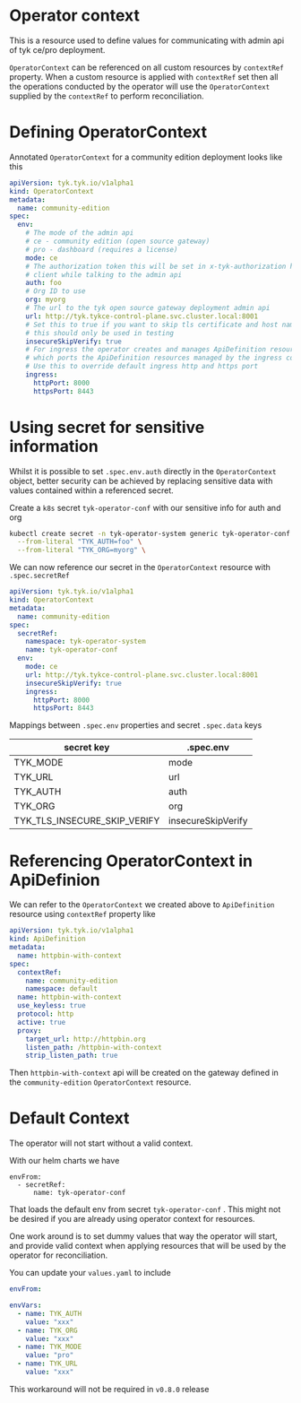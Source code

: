 # Operator context

This is a resource used to define values for communicating with admin api of
tyk ce/pro deployment.

`OperatorContext` can be referenced on all custom resources by `contextRef` property.
When a custom resource is applied with `contextRef` set then all the operations
conducted by the operator will use the `OperatorContext` supplied by the `contextRef` 
to perform reconciliation.

# Defining OperatorContext

Annotated `OperatorContext` for a community edition deployment looks like this

```yaml
apiVersion: tyk.tyk.io/v1alpha1
kind: OperatorContext
metadata:
  name: community-edition
spec:
  env:
    # The mode of the admin api
    # ce - community edition (open source gateway)
    # pro - dashboard (requires a license)
    mode: ce
    # The authorization token this will be set in x-tyk-authorization header on the
    # client while talking to the admin api
    auth: foo
    # Org ID to use
    org: myorg
    # The url to the tyk open source gateway deployment admin api
    url: http://tyk.tykce-control-plane.svc.cluster.local:8001
    # Set this to true if you want to skip tls certificate and host name verification
    # this should only be used in testing
    insecureSkipVerify: true
    # For ingress the operator creates and manages ApiDefinition resources, use this to configure
    # which ports the ApiDefinition resources managed by the ingress controller binds to.
    # Use this to override default ingress http and https port
    ingress:
      httpPort: 8000
      httpsPort: 8443
```

# Using secret for sensitive information

Whilst it is possible to set `.spec.env.auth` directly in the `OperatorContext` object, better security can be achieved by replacing sensitive data with values contained within a referenced secret.

Create a `k8s` secret `tyk-operator-conf` with our sensitive info for auth and org

```sh
kubectl create secret -n tyk-operator-system generic tyk-operator-conf \
  --from-literal "TYK_AUTH=foo" \
  --from-literal "TYK_ORG=myorg" \
```

We can now reference our secret in the `OperatorContext` resource with `.spec.secretRef`

```yaml
apiVersion: tyk.tyk.io/v1alpha1
kind: OperatorContext
metadata:
  name: community-edition
spec:
  secretRef:
    namespace: tyk-operator-system
    name: tyk-operator-conf
  env:
    mode: ce
    url: http://tyk.tykce-control-plane.svc.cluster.local:8001
    insecureSkipVerify: true
    ingress:
      httpPort: 8000
      httpsPort: 8443
```

Mappings between `.spec.env` properties and secret `.spec.data` keys

| secret key | .spec.env |
|------------|-----------|
| TYK_MODE   | mode      |
| TYK_URL    | url       |
| TYK_AUTH   | auth      |
| TYK_ORG | org |
| TYK_TLS_INSECURE_SKIP_VERIFY | insecureSkipVerify |


# Referencing OperatorContext in ApiDefinion

We can refer  to the `OperatorContext` we created above to `ApiDefinition` resource using `contextRef` property like

```yaml
apiVersion: tyk.tyk.io/v1alpha1
kind: ApiDefinition
metadata:
  name: httpbin-with-context
spec:
  contextRef:
    name: community-edition
    namespace: default
  name: httpbin-with-context
  use_keyless: true
  protocol: http
  active: true
  proxy:
    target_url: http://httpbin.org
    listen_path: /httpbin-with-context
    strip_listen_path: true
```

Then `httpbin-with-context` api will be created on the gateway defined in  the `community-edition` `OperatorContext` resource.


# Default Context
The operator will not start without a valid context.

With  our helm charts we have
```
envFrom:
  - secretRef:
      name: tyk-operator-conf
```
That loads the default env from secret `tyk-operator-conf` . This might not be desired if you are already using operator context for resources.

One work around is to set dummy values that way the operator will start, and provide valid context when applying resources that will be used by the operator for reconciliation.

You can update your `values.yaml` to include

```yaml
envFrom:

envVars:
  - name: TYK_AUTH
    value: "xxx"
  - name: TYK_ORG
    value: "xxx"
  - name: TYK_MODE
    value: "pro"
  - name: TYK_URL
    value: "xxx"
```

This workaround will not be required in `v0.8.0` release